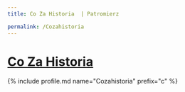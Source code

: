 ```yaml
---
title: Co Za Historia  | Patromierz

permalink: /Cozahistoria
---
```


# [Co Za Historia ](https://patronite.pl/Cozahistoria)

{% include profile.md name="Cozahistoria" prefix="c" %}
